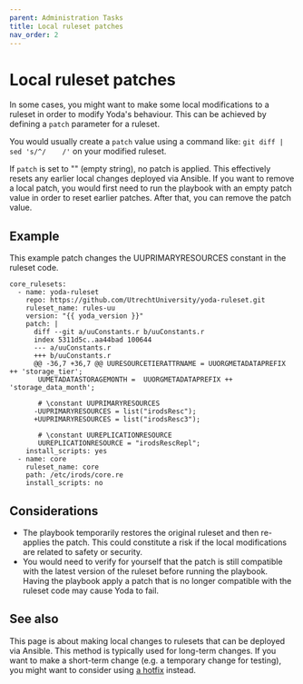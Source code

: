 ```yaml
---
parent: Administration Tasks
title: Local ruleset patches
nav_order: 2
---
```

# Local ruleset patches

In some cases, you might want to make some local modifications to a ruleset in order to modify Yoda's behaviour. This can
be achieved by defining a `patch` parameter for a ruleset. 

You would usually create a `patch` value using a command like: `git diff | sed 's/^/    /'` on your modified ruleset.

If `patch` is set to "" (empty string), no patch is applied. This effectively resets any earlier local changes
deployed via Ansible. If you want to remove a local patch, you would first need to run the playbook with an empty patch value
in order to reset earlier patches. After that, you can remove the patch value.

## Example

This example patch changes the UUPRIMARYRESOURCES constant in the ruleset code.

```
core_rulesets:
  - name: yoda-ruleset
    repo: https://github.com/UtrechtUniversity/yoda-ruleset.git
    ruleset_name: rules-uu
    version: "{{ yoda_version }}"
    patch: |
      diff --git a/uuConstants.r b/uuConstants.r
      index 5311d5c..aa44bad 100644
      --- a/uuConstants.r
      +++ b/uuConstants.r
      @@ -36,7 +36,7 @@ UURESOURCETIERATTRNAME = UUORGMETADATAPREFIX ++ 'storage_tier';
       UUMETADATASTORAGEMONTH =  UUORGMETADATAPREFIX ++ 'storage_data_month';
    
       # \constant UUPRIMARYRESOURCES
      -UUPRIMARYRESOURCES = list("irodsResc");
      +UUPRIMARYRESOURCES = list("irodsResc3");
    
       # \constant UUREPLICATIONRESOURCE
       UUREPLICATIONRESOURCE = "irodsRescRepl";
    install_scripts: yes
  - name: core
    ruleset_name: core
    path: /etc/irods/core.re
    install_scripts: no
```


## Considerations

* The playbook temporarily restores the original ruleset and then re-applies the patch. This could constitute a risk if the local modifications are related to safety or security. 
* You would need to verify for yourself that the patch is still compatible with the latest version of the ruleset before running the playbook. Having the playbook apply a patch that is no longer compatible with the ruleset code may cause Yoda to fail.

## See also

This page is about making local changes to rulesets that can be deployed via Ansible. This method is typically used for long-term
changes. If you want to make a short-term change (e.g. a temporary change for testing), you might want to consider using
[a hotfix](hotfixing-ruleset.md) instead.
